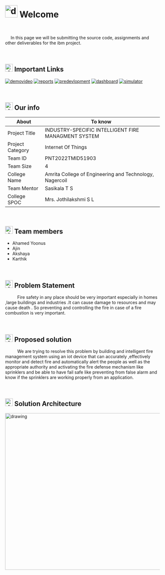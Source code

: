 # <img src="https://user-images.githubusercontent.com/99788851/194714225-20b1436e-cc0e-4972-8ab1-1d6cc0abf3f3.png" alt="drawing" width="40"/> Welcome
&emsp;

&emsp; In this page we will be submitting the source code, assignments and other deliverables for the ibm project.


&emsp;
## <img src="https://user-images.githubusercontent.com/99788851/202735504-cde8c747-8671-4c60-8400-2e0e9d64b054.png" alt="drawing" width="25"/> Important Links
[![demovideo](https://img.shields.io/badge/Project%20demo-video-orange?style=flat)](https://www.youtube.com/watch?v=-atsFxkFh70)
[![reports](https://img.shields.io/badge/Reports-Docs-brightgreen?style=flat)](https://github.com/IBM-EPBL/IBM-Project-39077-1660391860/tree/main/Final%20Deliverables/Tests%20and%20Reports)
[![predevlopment](https://img.shields.io/badge/Pre%20development-Docs-blue?style=flat)]([https://www.youtube.com/watch?v=-atsFxkFh70](https://github.com/IBM-EPBL/IBM-Project-39077-1660391860/tree/main/Project%20Design%20And%20Planning/ideation%20phase))
[![dashboard](https://img.shields.io/badge/Dashboard-web%20UI-ff69b4?style=flat)]([https://www.youtube.com/watch?v=-atsFxkFh70](https://node-red-nxzwb-2022-10-10.eu-gb.mybluemix.net/ui/#!/0?socketid=PbZzAeO8zukT3f30AAB7))
[![simulator](https://img.shields.io/badge/Simulator-code-blueviolet?style=flat)](https://wokwi.com/projects/347658579162956371)


&emsp;

## <img src="https://user-images.githubusercontent.com/99788851/194714826-a05deae0-6d33-449d-a1e8-a126f30e1b4f.png" alt="drawing" width="25"/> Our info

| About | To know |
| --- | --- |
| Project Title | INDUSTRY-SPECIFIC INTELLIGENT FIRE MANAGMENT SYSTEM |
| Project Category |Internet Of Things &emsp; |
| Team ID |PNT2022TMID51903 &emsp; |
| Team Size |4 &emsp; |
| College Name |Amrita College of Engineering and Technology, Nagercoil &emsp; |
| Team Mentor |Sasikala T S|
| College SPOC |Mrs. Jothilakshmi S L |

&emsp;


## <img src="https://user-images.githubusercontent.com/99788851/194715091-fd5a8ed2-641a-44e2-bb77-613e36c4ee00.png" alt="drawing" width="25"/> Team members
- Ahamed Yoonus
- Ajin
- Akshaya
- Karthik

&emsp;
## <img src="https://user-images.githubusercontent.com/99788851/198329274-5cb64881-b5e6-4b0c-ad4a-e901683ff6d6.png" alt="drawing" width="25"/> Problem Statement
&nbsp;&nbsp;&nbsp;&nbsp;&nbsp;&nbsp;&nbsp;&nbsp;&nbsp; Fire safety in any place should be very important especially in homes ,large buildings and industries .It can cause damage to resources and may cause death . So preventing and controlling the fire in case of a fire combustion is very important.

&emsp;

## <img src="https://user-images.githubusercontent.com/99788851/198331452-74f17ef7-026d-4a14-9d6f-ba63df97c39b.png" alt="drawing" width="25"/> Proposed solution
&nbsp;&nbsp;&nbsp;&nbsp;&nbsp;&nbsp;&nbsp;&nbsp;&nbsp; We are trying to resolve this problem by building and intelligent fire management system using an iot device that can accurately ,effectively monitor and detect fire and automatically alert the people as well as the appropriate authority and activating the fire defense mechanism like sprinklers and be able to have fail safe like preventing from false alarm and know if the sprinklers are working properly from an application.


&emsp;
## <img src="https://user-images.githubusercontent.com/99788851/202735658-ed6fdd8a-b8bd-446d-b0c3-fa7f2aac396f.png" alt="drawing" width="25"/>  Solution Architecture

<img src="https://user-images.githubusercontent.com/99788851/198326369-2e25a732-6112-43d9-aa45-af9953740d98.png" alt="drawing" width="510"/>









